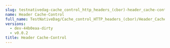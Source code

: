 ```yaml
---
slug: testnativedag-cache_control_http_headers_(cbor)-header_cache-control
name: Header Cache-Control
full_name: TestNativeDag/Cache_control_HTTP_headers_(cbor)/Header_Cache-Control
versions:
  - dev-44b0eaa-dirty
  - v0.0.2
title: Header Cache-Control
---
```


